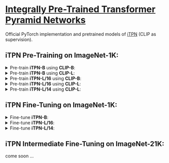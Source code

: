 # [Integrally Pre-Trained Transformer Pyramid Networks](https://arxiv.org/abs/2106.08254)

Official PyTorch implementation and pretrained models of [iTPN](https://arxiv.org/pdf/2211.12735.pdf) (CLIP as supervision).

## iTPN Pre-Training on ImageNet-1K: 

<details>
 <summary> Pre-train <b>iTPN-B</b> using <b>CLIP-B</b>:</summary>

```bash    
python startup_clip.py \
    --world_size 8 \
    --batch_size 32 \
    --model clip_tpn_base_3324_patch16_224 \
    --beta 0.98 \
    --blr 1.5e-3 \
    --clip_path ../ViT-B-16.pt \
    --drop_path 0.1 \
    --epochs 300 \
    --input_size 224 \
    --layer_scale_init_value 0.1 \
    --opt_eps 1e-8 \
    --second_input_size 224 \
```
 
 OR 

```bash    
python -m torch.distributed.launch --nproc_per_node=8 --nnodes 8 --node_rank=$NODE_RANK \
    --master_addr=$MASTER_ADDR --master_port=6666  run_itpn_pretraining.py \
    --world_size 8 \
    --batch_size 32 \
    --model clip_tpn_base_3324_patch16_224 \
    --beta 0.98 \
    --blr 1.5e-3 \
    --clip_path ../ViT-B-16.pt \
    --drop_path 0.1 \
    --epochs 300 \
    --input_size 224 \
    --layer_scale_init_value 0.1 \
    --opt_eps 1e-8 \
    --second_input_size 224 \
```
</details>



<details>
 <summary> Pre-train <b>iTPN-B</b> using <b>CLIP-L</b>:</summary>

```bash    
python startup_clip.py \
    --world_size 8 \
    --batch_size 32 \
    --model clip_tpn_base_3324_patch16_224 \
    --beta 0.98 \
    --blr 1.5e-3 \
    --clip_path ../ViT-L-14.pt \
    --drop_path 0.1 \
    --epochs 300 \
    --input_size 224 \
    --layer_scale_init_value 0.1 \
    --opt_eps 1e-8 \
    --second_input_size 196 \
```
 
 OR 

```bash    
python -m torch.distributed.launch --nproc_per_node=8 --nnodes 8 --node_rank=$NODE_RANK \
    --master_addr=$MASTER_ADDR --master_port=6666  run_itpn_pretraining.py \
    --world_size 8 \
    --batch_size 32 \
    --model clip_tpn_base_3324_patch16_224 \
    --beta 0.98 \
    --blr 1.5e-3 \
    --clip_path ../ViT-L-14.pt \
    --drop_path 0.1 \
    --epochs 300 \
    --input_size 224 \
    --layer_scale_init_value 0.1 \
    --opt_eps 1e-8 \
    --second_input_size 196 \
```
</details>



<details>
 <summary> Pre-train <b>iTPN-L/16</b> using <b>CLIP-B</b>:</summary>

```bash    
python startup_clip.py \
    --world_size 8 \
    --batch_size 32 \
    --model clip_tpn_large_2240_patch16_224 \
    --beta 0.98 \
    --blr 1.5e-3 \
    --clip_path ../ViT-B-16.pt \
    --drop_path 0.2 \
    --epochs 300 \
    --input_size 224 \
    --layer_scale_init_value 0.1 \
    --opt_eps 1e-8 \
    --second_input_size 224 \
```
 
 OR 

```bash    
python -m torch.distributed.launch --nproc_per_node=8 --nnodes 8 --node_rank=$NODE_RANK \
    --master_addr=$MASTER_ADDR --master_port=6666  run_itpn_pretraining.py \
    --world_size 8 \
    --batch_size 32 \
    --model clip_tpn_large_2240_patch16_224 \
    --beta 0.98 \
    --blr 1.5e-3 \
    --clip_path ../ViT-B-16.pt \
    --drop_path 0.2 \
    --epochs 300 \
    --input_size 224 \
    --layer_scale_init_value 0.1 \
    --opt_eps 1e-8 \
    --second_input_size 224 \
```
</details>


<details>
 <summary> Pre-train <b>iTPN-L/16</b> using <b>CLIP-L</b>:</summary>

```bash    
python startup_clip.py \
    --world_size 8 \
    --batch_size 32 \
    --model clip_tpn_large_2240_patch16_224 \
    --beta 0.98 \
    --blr 1.5e-3 \
    --clip_path ../ViT-L-14.pt \
    --drop_path 0.2 \
    --epochs 300 \
    --input_size 224 \
    --layer_scale_init_value 0.1 \
    --opt_eps 1e-8 \
    --second_input_size 196 \
```
 
 OR 

```bash    
python -m torch.distributed.launch --nproc_per_node=8 --nnodes 8 --node_rank=$NODE_RANK \
    --master_addr=$MASTER_ADDR --master_port=6666  run_itpn_pretraining.py \
    --world_size 8 \
    --batch_size 32 \
    --model clip_tpn_large_2240_patch16_224 \
    --beta 0.98 \
    --blr 1.5e-3 \
    --clip_path ../ViT-L-14.pt \
    --drop_path 0.2 \
    --epochs 300 \
    --input_size 224 \
    --layer_scale_init_value 0.1 \
    --opt_eps 1e-8 \
    --second_input_size 196 \
```
</details>


<details>
 <summary> Pre-train <b>iTPN-L/14</b> using <b>CLIP-L</b>:</summary>

```bash    
python startup_clip.py \
    --world_size 8 \
    --batch_size 32 \
    --model clip_tpn_large_2240_patch16_256 \
    --beta 0.98 \
    --blr 1.5e-3 \
    --clip_path ../ViT-L-14.pt \
    --drop_path 0.2 \
    --epochs 300 \
    --input_size 256 \
    --layer_scale_init_value 0.1 \
    --opt_eps 1e-8 \
    --second_input_size 225 \
```
 
 OR 

```bash    
python -m torch.distributed.launch --nproc_per_node=8 --nnodes 8 --node_rank=$NODE_RANK \
    --master_addr=$MASTER_ADDR --master_port=6666  run_itpn_pretraining.py \
    --world_size 8 \
    --batch_size 32 \
    --model clip_tpn_large_2240_patch16_256 \
    --beta 0.98 \
    --blr 1.5e-3 \
    --clip_path ../ViT-L-14.pt \
    --drop_path 0.2 \
    --epochs 300 \
    --input_size 256 \
    --layer_scale_init_value 0.1 \
    --opt_eps 1e-8 \
    --second_input_size 224 \
```
</details>


## iTPN Fine-Tuning on ImageNet-1K: 

<details>
 <summary> Fine-tune <b>iTPN-B</b>:</summary>

```bash
python startup_ft.py \
    --world_size 4 \
    --batch_size 32 \
    --model itpn_base_3324_patch16_224 \
    --blr 5.0e-4 \
    --weight ../path_to_checkpoint \
    --drop_path 0.1 \
    --epochs 100 \
    --input_size 224 \
    --layer_decay 0.60 \
    --update_freq 1 \
    --warmup_epochs 5 \
    --mixup 0.8 \
    --cutmix  1.0 \
    --weight_decay 0.05
```
 
 OR 

```bash    
python -m torch.distributed.launch --nproc_per_node=8 --nnodes 8 --node_rank=$NODE_RANK \
    --master_addr=$MASTER_ADDR --master_port=6666  run_itpn_finetuning.py \
    --world_size 4 \
    --batch_size 32 \
    --model itpn_base_3324_patch16_224 \
    --blr 5.0e-4 \
    --weight ../path_to_checkpoint \
    --drop_path 0.1 \
    --epochs 100 \
    --input_size 224 \
    --layer_decay 0.60 \
    --update_freq 1 \
    --warmup_epochs 20 \
    --mixup 0.8 \
    --cutmix  1.0 \
    --weight_decay 0.05
```
</details>


<details>
 <summary> Fine-tune <b>iTPN-L/16</b>:</summary>

```bash
python startup_ft.py \
    --world_size 4 \
    --batch_size 16 \
    --model itpn_large_2240_patch16_224 \
    --blr 2.0e-4 \
    --weight ../path_to_checkpoint \
    --drop_path 0.25 \
    --epochs 50 \
    --input_size 224 \
    --layer_decay 0.55 \
    --update_freq 1 \
    --warmup_epochs 5 \
    --mixup 0.8 \
    --cutmix  1.0 \
    --weight_decay 0.05
```
 
 OR 

```bash    
python -m torch.distributed.launch --nproc_per_node=8 --nnodes 8 --node_rank=$NODE_RANK \
    --master_addr=$MASTER_ADDR --master_port=6666  run_itpn_finetuning.py \
    --world_size 4 \
    --batch_size 16 \
    --model itpn_large_2240_patch16_224 \
    --blr 2.0e-4 \
    --weight ../path_to_checkpoint \
    --drop_path 0.25 \
    --epochs 50 \
    --input_size 224 \
    --layer_decay 0.55 \
    --update_freq 1 \
    --warmup_epochs 5 \
    --mixup 0.8 \
    --cutmix  1.0 \
    --weight_decay 0.05
```
</details>

<details>
 <summary> Fine-tune <b>iTPN-L/14</b>:</summary>

```bash
python startup_ft.py \
    --world_size 4 \
    --batch_size 16 \
    --model itpn_large_2240_patch16_256 \
    --blr 2.0e-4 \
    --weight ../path_to_checkpoint \
    --drop_path 0.25 \
    --epochs 50 \
    --input_size 256 \
    --layer_decay 0.55 \
    --update_freq 1 \
    --warmup_epochs 5 \
    --mixup 0.8 \
    --cutmix  1.0 \
    --weight_decay 0.05
```
 
 OR 

```bash    
python -m torch.distributed.launch --nproc_per_node=8 --nnodes 8 --node_rank=$NODE_RANK \
    --master_addr=$MASTER_ADDR --master_port=6666  run_itpn_finetuning.py \
    --world_size 4 \
    --batch_size 16 \
    --model itpn_large_2240_patch16_256 \
    --blr 2.0e-4 \
    --weight ../path_to_checkpoint \
    --drop_path 0.25 \
    --epochs 50 \
    --input_size 256 \
    --layer_decay 0.55 \
    --update_freq 1 \
    --warmup_epochs 5 \
    --mixup 0.8 \
    --cutmix  1.0 \
    --weight_decay 0.05
```
</details>


## iTPN Intermediate Fine-Tuning on ImageNet-21K: 

come soon ...

